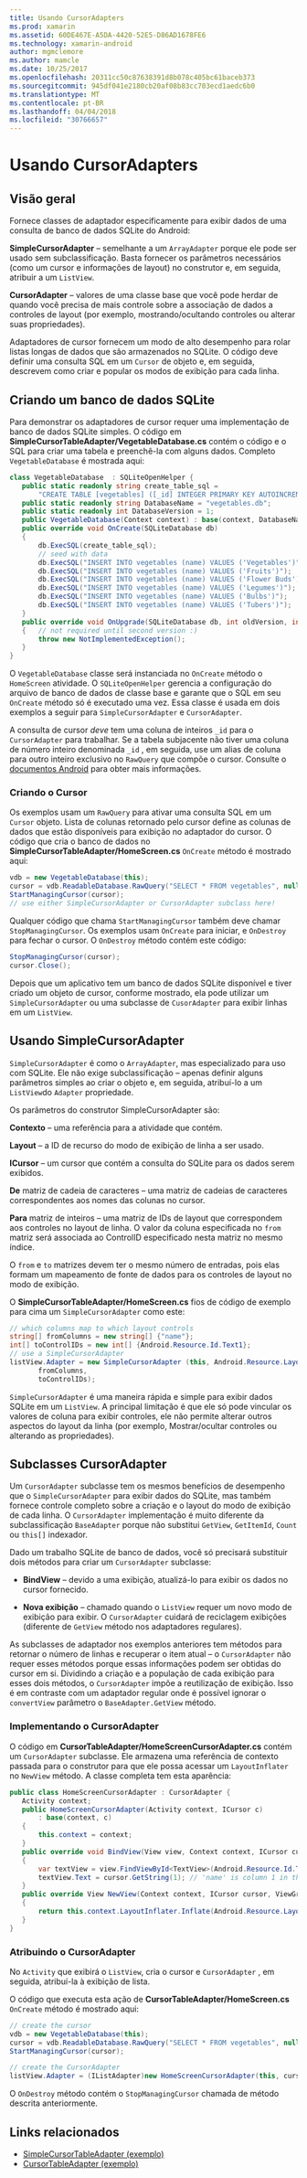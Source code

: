 ```yaml
---
title: Usando CursorAdapters
ms.prod: xamarin
ms.assetid: 60DE467E-A5DA-4420-52E5-D86AD1678FE6
ms.technology: xamarin-android
author: mgmclemore
ms.author: mamcle
ms.date: 10/25/2017
ms.openlocfilehash: 20311cc50c87638391d8b078c405bc61baceb373
ms.sourcegitcommit: 945df041e2180cb20af08b83cc703ecd1aedc6b0
ms.translationtype: MT
ms.contentlocale: pt-BR
ms.lasthandoff: 04/04/2018
ms.locfileid: "30766657"
---
```

# <a name="using-cursoradapters"></a>Usando CursorAdapters


## <a name="overview"></a>Visão geral

Fornece classes de adaptador especificamente para exibir dados de uma consulta de banco de dados SQLite do Android:

 **SimpleCursorAdapter** – semelhante a um `ArrayAdapter` porque ele pode ser usado sem subclassificação. Basta fornecer os parâmetros necessários (como um cursor e informações de layout) no construtor e, em seguida, atribuir a um `ListView`.

 **CursorAdapter** – valores de uma classe base que você pode herdar de quando você precisa de mais controle sobre a associação de dados a controles de layout (por exemplo, mostrando/ocultando controles ou alterar suas propriedades).

Adaptadores de cursor fornecem um modo de alto desempenho para rolar listas longas de dados que são armazenados no SQLite. O código deve definir uma consulta SQL em um `Cursor` de objeto e, em seguida, descrevem como criar e popular os modos de exibição para cada linha.


## <a name="creating-an-sqlite-database"></a>Criando um banco de dados SQLite

Para demonstrar os adaptadores de cursor requer uma implementação de banco de dados SQLite simples. O código em **SimpleCursorTableAdapter/VegetableDatabase.cs** contém o código e o SQL para criar uma tabela e preenchê-la com alguns dados.
Completo `VegetableDatabase` é mostrada aqui:

```csharp
class VegetableDatabase  : SQLiteOpenHelper {
   public static readonly string create_table_sql =
       "CREATE TABLE [vegetables] ([_id] INTEGER PRIMARY KEY AUTOINCREMENT NOT NULL UNIQUE, [name] TEXT NOT NULL UNIQUE)";
   public static readonly string DatabaseName = "vegetables.db";
   public static readonly int DatabaseVersion = 1;
   public VegetableDatabase(Context context) : base(context, DatabaseName, null, DatabaseVersion) { }
   public override void OnCreate(SQLiteDatabase db)
   {
       db.ExecSQL(create_table_sql);
       // seed with data
       db.ExecSQL("INSERT INTO vegetables (name) VALUES ('Vegetables')");
       db.ExecSQL("INSERT INTO vegetables (name) VALUES ('Fruits')");
       db.ExecSQL("INSERT INTO vegetables (name) VALUES ('Flower Buds')");
       db.ExecSQL("INSERT INTO vegetables (name) VALUES ('Legumes')");
       db.ExecSQL("INSERT INTO vegetables (name) VALUES ('Bulbs')");
       db.ExecSQL("INSERT INTO vegetables (name) VALUES ('Tubers')");
   }
   public override void OnUpgrade(SQLiteDatabase db, int oldVersion, int newVersion)
   {   // not required until second version :)
       throw new NotImplementedException();
   }
}
```

O `VegetableDatabase` classe será instanciada no `OnCreate` método o `HomeScreen` atividade. O `SQLiteOpenHelper` gerencia a configuração do arquivo de banco de dados de classe base e garante que o SQL em seu `OnCreate` método só é executado uma vez. Essa classe é usada em dois exemplos a seguir para `SimpleCursorAdapter` e `CursorAdapter`.

A consulta de cursor *deve* tem uma coluna de inteiros `_id` para o `CursorAdapter` para trabalhar. Se a tabela subjacente não tiver uma coluna de número inteiro denominada `_id` , em seguida, use um alias de coluna para outro inteiro exclusivo no `RawQuery` que compõe o cursor. Consulte o [documentos Android](https://developer.xamarin.com/api/type/Android.Widget.CursorAdapter/) para obter mais informações.


### <a name="creating-the-cursor"></a>Criando o Cursor

Os exemplos usam um `RawQuery` para ativar uma consulta SQL em um `Cursor` objeto. Lista de colunas retornado pelo cursor define as colunas de dados que estão disponíveis para exibição no adaptador do cursor. O código que cria o banco de dados no **SimpleCursorTableAdapter/HomeScreen.cs** `OnCreate` método é mostrado aqui:

```csharp
vdb = new VegetableDatabase(this);
cursor = vdb.ReadableDatabase.RawQuery("SELECT * FROM vegetables", null); // cursor query
StartManagingCursor(cursor);
// use either SimpleCursorAdapter or CursorAdapter subclass here!
```

Qualquer código que chama `StartManagingCursor` também deve chamar `StopManagingCursor`. Os exemplos usam `OnCreate` para iniciar, e `OnDestroy` para fechar o cursor. O `OnDestroy` método contém este código:

```csharp
StopManagingCursor(cursor);
cursor.Close();
```

Depois que um aplicativo tem um banco de dados SQLite disponível e tiver criado um objeto de cursor, conforme mostrado, ela pode utilizar um `SimpleCursorAdapter` ou uma subclasse de `CusorAdapter` para exibir linhas em um `ListView`.


## <a name="using-simplecursoradapter"></a>Usando SimpleCursorAdapter

`SimpleCursorAdapter` é como o `ArrayAdapter`, mas especializado para uso com SQLite. Ele não exige subclassificação – apenas definir alguns parâmetros simples ao criar o objeto e, em seguida, atribuí-lo a um `ListView`do `Adapter` propriedade.

Os parâmetros do construtor SimpleCursorAdapter são:

 **Contexto** – uma referência para a atividade que contém.

 **Layout** – a ID de recurso do modo de exibição de linha a ser usado.

 **ICursor** – um cursor que contém a consulta do SQLite para os dados serem exibidos.

 **De** matriz de cadeia de caracteres – uma matriz de cadeias de caracteres correspondentes aos nomes das colunas no cursor.

 **Para** matriz de inteiros – uma matriz de IDs de layout que correspondem aos controles no layout de linha. O valor da coluna especificada no `from` matriz será associada ao ControlID especificado nesta matriz no mesmo índice.

O `from` e `to` matrizes devem ter o mesmo número de entradas, pois elas formam um mapeamento de fonte de dados para os controles de layout no modo de exibição.

O **SimpleCursorTableAdapter/HomeScreen.cs** fios de código de exemplo para cima um `SimpleCursorAdapter` como este:

```csharp
// which columns map to which layout controls
string[] fromColumns = new string[] {"name"};
int[] toControlIDs = new int[] {Android.Resource.Id.Text1};
// use a SimpleCursorAdapter
listView.Adapter = new SimpleCursorAdapter (this, Android.Resource.Layout.SimpleListItem1, cursor,
       fromColumns,
       toControlIDs);
```

`SimpleCursorAdapter` é uma maneira rápida e simple para exibir dados SQLite em um `ListView`. A principal limitação é que ele só pode vincular os valores de coluna para exibir controles, ele não permite alterar outros aspectos do layout da linha (por exemplo, Mostrar/ocultar controles ou alterando as propriedades).


## <a name="subclassing-cursoradapter"></a>Subclasses CursorAdapter

Um `CursorAdapter` subclasse tem os mesmos benefícios de desempenho que o `SimpleCursorAdapter` para exibir dados do SQLite, mas também fornece controle completo sobre a criação e o layout do modo de exibição de cada linha. O `CursorAdapter` implementação é muito diferente da subclassificação `BaseAdapter` porque não substitui `GetView`, `GetItemId`, `Count` ou `this[]` indexador.

Dado um trabalho SQLite de banco de dados, você só precisará substituir dois métodos para criar um `CursorAdapter` subclasse:

- **BindView** – devido a uma exibição, atualizá-lo para exibir os dados no cursor fornecido.

- **Nova exibição** – chamado quando o `ListView` requer um novo modo de exibição para exibir. O `CursorAdapter` cuidará de reciclagem exibições (diferente de `GetView` método nos adaptadores regulares).

As subclasses de adaptador nos exemplos anteriores tem métodos para retornar o número de linhas e recuperar o item atual – o `CursorAdapter` não requer esses métodos porque essas informações podem ser obtidas do cursor em si. Dividindo a criação e a população de cada exibição para esses dois métodos, o `CursorAdapter` impõe a reutilização de exibição. Isso é em contraste com um adaptador regular onde é possível ignorar o `convertView` parâmetro o `BaseAdapter.GetView` método.


### <a name="implementing-the-cursoradapter"></a>Implementando o CursorAdapter

O código em **CursorTableAdapter/HomeScreenCursorAdapter.cs** contém um `CursorAdapter` subclasse. Ele armazena uma referência de contexto passada para o construtor para que ele possa acessar um `LayoutInflater` no `NewView` método. A classe completa tem esta aparência:

```csharp
public class HomeScreenCursorAdapter : CursorAdapter {
   Activity context;
   public HomeScreenCursorAdapter(Activity context, ICursor c)
       : base(context, c)
   {
       this.context = context;
   }
   public override void BindView(View view, Context context, ICursor cursor)
   {
       var textView = view.FindViewById<TextView>(Android.Resource.Id.Text1);
       textView.Text = cursor.GetString(1); // 'name' is column 1 in the cursor query
   }
   public override View NewView(Context context, ICursor cursor, ViewGroup parent)
   {
       return this.context.LayoutInflater.Inflate(Android.Resource.Layout.SimpleListItem1, parent, false);
   }
}
```


### <a name="assigning-the-cursoradapter"></a>Atribuindo o CursorAdapter

No `Activity` que exibirá o `ListView`, cria o cursor e `CursorAdapter` , em seguida, atribuí-la à exibição de lista.

O código que executa esta ação de **CursorTableAdapter/HomeScreen.cs** `OnCreate` método é mostrado aqui:

```csharp
// create the cursor
vdb = new VegetableDatabase(this);
cursor = vdb.ReadableDatabase.RawQuery("SELECT * FROM vegetables", null);
StartManagingCursor(cursor);

// create the CursorAdapter
listView.Adapter = (IListAdapter)new HomeScreenCursorAdapter(this, cursor, false);
```

O `OnDestroy` método contém o `StopManagingCursor` chamada de método descrita anteriormente.



## <a name="related-links"></a>Links relacionados

- [SimpleCursorTableAdapter (exemplo)](https://developer.xamarin.com/samples/SimpleCursorTableAdapter/)
- [CursorTableAdapter (exemplo)](https://developer.xamarin.com/samples/CursorTableAdapter/)
